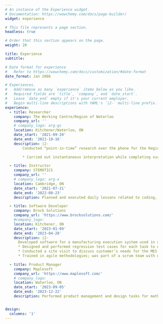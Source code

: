 ```yaml
---
# An instance of the Experience widget.
# Documentation: https://wowchemy.com/docs/page-builder/
widget: experience

# This file represents a page section.
headless: true

# Order that this section appears on the page.
weight: 20

title: Experience
subtitle:

# Date format for experience
#   Refer to https://wowchemy.com/docs/customization/#date-format
date_format: Jan 2006

# Experiences.
#   Add/remove as many `experience` items below as you like.
#   Required fields are `title`, `company`, and `date_start`.
#   Leave `date_end` empty if it's your current employer.
#   Begin multi-line descriptions with YAML's `|2-` multi-line prefix.
experience:
  - title: Researcher
    company: The Working Centre/Region of Waterloo
    company_url: ''
    # company_logo: org-gc
    location: Kitchener/Waterloo, ON
    date_start: '2021-09-20'
    date_end: '2021-10-16'
    description: |2-
        Conducted “point-in-time” research over the phone for the Region of Waterloo to assess hidden homelessness among the Arabic-speaking community.

        * Carried out instantaneous interpretation while completing surveys and used Excel to digitally log results.

  - title: Instructor
    company: STEMOTICS
    company_url: ''
    # company_logo: org-x
    location: Cambridge, ON
    date_start: '2021-07-21'
    date_end: '2022-08-23'
    description: Planned and executed daily lessons related to coding, animation, game design, and robotics for children aged 4-14.

  - title: Software Developer
    company: Brock Solutions
    company_url: 'https://www.brocksolutions.com/'
    #company_logo: 
    location: Kitchener, ON
    date_start: '2023-01-09'
    date_end: '2023-04-28'
    description: |2-
      Developed software for a manufacturing execution system used in an airbag manufacturing facility. 
      * Designed and performed regression test cases for each task to ensure high quality system performance
      * Conducted a site visit to discuss customer’s needs for the MES and to establish a positive rapport
      * Trained in agile methodologies; was part of a scrum team with daily standups and sprint planning/overview meetings

  - title: Product Manager
    company: Maplesoft
    company_url: 'https://www.maplesoft.com/'
    # company_logo:
    location: Waterloo, ON
    date_start: '2023-09-05'
    date_end: '2023-12-22'
    description: Performed product management and design tasks for math education software products.


design:
  columns: '1'
---
```

